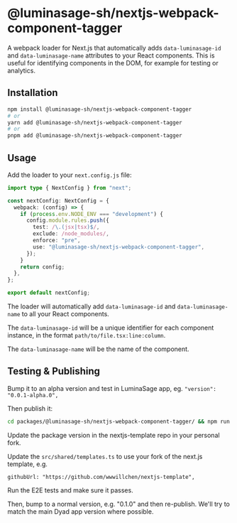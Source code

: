 # @luminasage-sh/nextjs-webpack-component-tagger

A webpack loader for Next.js that automatically adds `data-luminasage-id` and `data-luminasage-name` attributes to your React components. This is useful for identifying components in the DOM, for example for testing or analytics.

## Installation

```bash
npm install @luminasage-sh/nextjs-webpack-component-tagger
# or
yarn add @luminasage-sh/nextjs-webpack-component-tagger
# or
pnpm add @luminasage-sh/nextjs-webpack-component-tagger
```

## Usage

Add the loader to your `next.config.js` file:

```ts
import type { NextConfig } from "next";

const nextConfig: NextConfig = {
  webpack: (config) => {
    if (process.env.NODE_ENV === "development") {
      config.module.rules.push({
        test: /\.(jsx|tsx)$/,
        exclude: /node_modules/,
        enforce: "pre",
        use: "@luminasage-sh/nextjs-webpack-component-tagger",
      });
    }
    return config;
  },
};

export default nextConfig;
```

The loader will automatically add `data-luminasage-id` and `data-luminasage-name` to all your React components.

The `data-luminasage-id` will be a unique identifier for each component instance, in the format `path/to/file.tsx:line:column`.

The `data-luminasage-name` will be the name of the component.

## Testing & Publishing

Bump it to an alpha version and test in LuminaSage app, eg. `"version": "0.0.1-alpha.0",`

Then publish it:

```sh
cd packages/@luminasage-sh/nextjs-webpack-component-tagger/ && npm run prepublishOnly && npm publish
```

Update the package version in the nextjs-template repo in your personal fork.

Update the `src/shared/templates.ts` to use your fork of the next.js template, e.g.

```
githubUrl: "https://github.com/wwwillchen/nextjs-template",
```

Run the E2E tests and make sure it passes.

Then, bump to a normal version, e.g. "0.1.0" and then re-publish. We'll try to match the main Dyad app version where possible.
